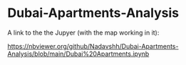 # Dubai-Apartments-Analysis

A link to the the Jupyer (with the map working in it):

https://nbviewer.org/github/Nadavshh/Dubai-Apartments-Analysis/blob/main/Dubai%20Apartments.ipynb
